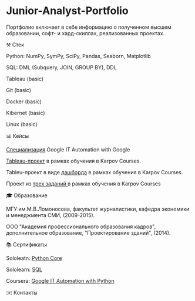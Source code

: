 # Junior-Analyst-Portfolio

Портфолио включает в себе информацию о полученном высшем образовании, софт- и хард-скиллах, реализованных проектах.

⚒ Стек

Python: NumPy, SymPy, SciPy, Pandas, Seaborn, Matplotlib

SQL: DML (Subquery, JOIN, GROUP BY), DDL

Tableau (basic)

Git (basic)

Docker (basic)

Kibernet (basic)

Linux (basic)


📊 Кейсы

[Специализация](url) Google IT Automation with Google

[Tableau-проект](url) в рамках обучения в Karpov Courses.

Tableu-проект в виде [дашборда](url) в рамках обучения в Karpov Courses.

Проект из [трех заданий ](url)в рамках обучения в Karpov Courses

🎓 Образование

МГУ им.М.В.Ломоносова, факультет журналистики, кафедра экономики и менеджмента СМИ, (2009-2015).

ООО "Академия профессионального образования кадров", дополнительное образование, "Проектирование зданий", (2014).



📚 Сертификаты

Sololeatn: [Python Core](url)

Sololearn: [SQL](url)

Coursera: [Google IT Automation with Python](url)

✉️ Контакты

